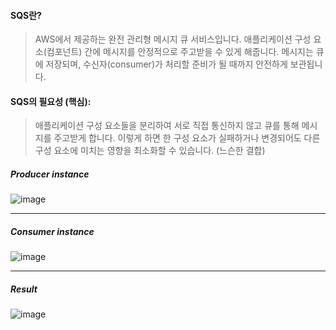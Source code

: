 #### SQS란?

> AWS에서 제공하는 완전 관리형 메시지 큐 서비스입니다.
> 애플리케이션 구성 요소(컴포넌트) 간에 메시지를 안정적으로 주고받을 수 있게 해줍니다.
> 메시지는 큐에 저장되며, 수신자(consumer)가 처리할 준비가 될 때까지 안전하게 보관됩니다.

#### SQS의 필요성 (핵심):

> 애플리케이션 구성 요소들을 분리하여 서로 직접 통신하지 않고 큐를 통해 메시지를 주고받게 합니다.
> 이렇게 하면 한 구성 요소가 실패하거나 변경되어도 다른 구성 요소에 미치는 영향을 최소화할 수 있습니다. (느슨한 결합)

##### Producer instance

![image](https://github.com/user-attachments/assets/ad9d1bfa-3ab8-4cae-8e0a-b15f3fa812d9)

----

##### Consumer instance

![image](https://github.com/user-attachments/assets/f829db2f-cbfc-486b-b050-21deb984fc75)

----

##### Result

![image](https://github.com/user-attachments/assets/5162ac44-554e-4307-a700-5ccc4ca3cb55)

